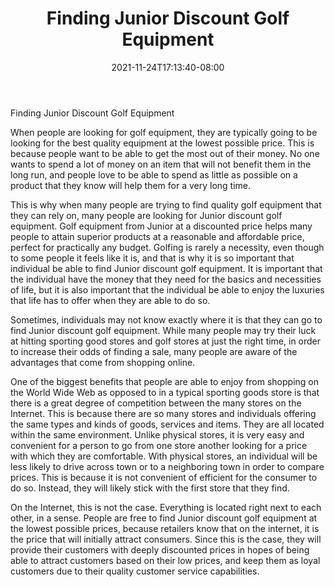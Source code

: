 ﻿---
title: "Finding Junior Discount Golf Equipment"
date: 2021-11-24T17:13:40-08:00
description: "junior golf Tips for Web Success"
featured_image: "/images/junior golf.jpg"
tags: ["junior golf"]
---

Finding Junior Discount Golf Equipment

When people are looking for golf equipment, they are typically going to be looking for the best quality equipment at the lowest possible price.  This is because people want to be able to get the most out of their money.  No one wants to spend a lot of money on an item that will not benefit them in the long run, and people love to be able to spend as little as possible on a product that they know will help them for a very long time.

This is why when many people are trying to find quality golf equipment that they can rely on, many people are looking for Junior discount golf equipment.  Golf equipment from Junior at a discounted price helps many people to attain superior products at a reasonable and affordable price, perfect for practically any budget.  Golfing is rarely a necessity, even though to some people it feels like it is, and that is why it is so important that individual be able to find Junior discount golf equipment.  It is important that the individual have the money that they need for the basics and necessities of life, but it is also important that the individual be able to enjoy the luxuries that life has to offer when they are able to do so.

Sometimes, individuals may not know exactly where it is that they can go to find Junior discount golf equipment.  While many people may try their luck at hitting sporting good stores and golf stores at just the right time, in order to increase their odds of finding a sale, many people are aware of the advantages that come from shopping online.

One of the biggest benefits that people are able to enjoy from shopping on the World Wide Web as opposed to in a typical sporting goods store is that there is a great degree of competition between the many stores on the Internet.  This is because there are so many stores and individuals offering the same types and kinds of goods, services and items.  They are all located within the same environment.  Unlike physical stores, it is very easy and convenient for a person to go from one store another looking for a price with which they are comfortable.  With physical stores, an individual will be less likely to drive across town or to a neighboring town in order to compare prices.  This is because it is not convenient of efficient for the consumer to do so.  Instead, they will likely stick with the first store that they find.

On the Internet, this is not the case.  Everything is located right next to each other, in a sense.  People are free to find Junior discount golf equipment at the lowest possible prices, because retailers know that on the internet, it is the price that will initially attract consumers.  Since this is the case, they will provide their customers with deeply discounted prices in hopes of being able to attract customers based on their low prices, and keep them as loyal customers due to their quality customer service capabilities.

